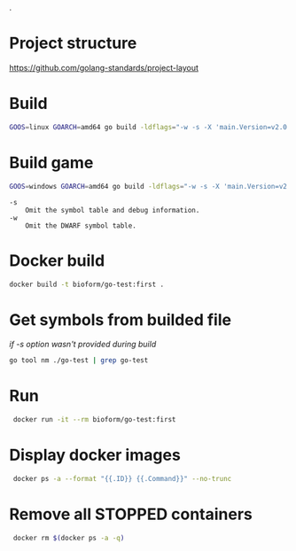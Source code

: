 .
# Project structure
https://github.com/golang-standards/project-layout

# Build
```bash
GOOS=linux GOARCH=amd64 go build -ldflags="-w -s -X 'main.Version=v2.0.0' -X 'github.com/bioform/go-test/build.User=$(id -u -n)' -X 'github.com/bioform/go-test/build.Time=$(LANG=en_us_88591; date)'" .
```

# Build game
```bash
GOOS=windows GOARCH=amd64 go build -ldflags="-w -s -X 'main.Version=v2.0.0'" cmd/gameone/gameone.go
```

```
-s
	Omit the symbol table and debug information.
-w
	Omit the DWARF symbol table.
```

# Docker build
```bash
docker build -t bioform/go-test:first .
```

# Get symbols from builded file 
*if -s option wasn't provided during build*
```bash
go tool nm ./go-test | grep go-test
```

# Run
```bash
 docker run -it --rm bioform/go-test:first
```

 # Display docker images
```bash
 docker ps -a --format "{{.ID}} {{.Command}}" --no-trunc
```

 # Remove all STOPPED containers
```bash
 docker rm $(docker ps -a -q)
```
